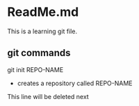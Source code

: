 # ReadMe.md

This is a learning git file.

## git commands

git init REPO-NAME
- creates a repository called REPO-NAME

This line will be deleted next